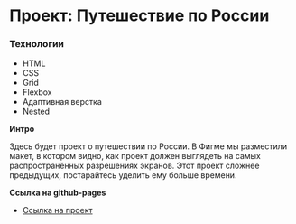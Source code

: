 # Проект: Путешествие по России

### Технологии

- HTML
- CSS
- Grid
- Flexbox
- Адаптивная верстка
- Nested

**Интро**

Здесь будет проект о путешествии по России.
В Фигме мы разместили макет, в котором видно, как проект должен выглядеть на самых распространённых разрешениях экранов.
Этот проект сложнее предыдущих, постарайтесь уделить ему больше времени.

**Ссылка на github-pages**

- [Ссылка на проект](https://dezastegar.github.io/russian-travel/index.html)
